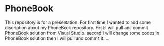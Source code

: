# PhoneBook
This repository  is for a presentation.
For first time,I wanted to add some discription about my PhoneBook repository.
First:I will pull and commit PhoneBook solution from Visual Studio.
second:I will change some codes in PhoneBook solution then I will pull and commit it.
...
